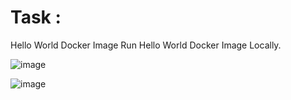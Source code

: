 # Task :
Hello World Docker Image Run Hello World Docker Image Locally.

![image](https://user-images.githubusercontent.com/98871819/194726964-e7e0b82f-6301-4d90-95db-d0f6922c78ee.png)

![image](https://user-images.githubusercontent.com/98871819/194726975-422f66ed-adb9-4a0f-bdc0-2efb10c28ca2.png)

